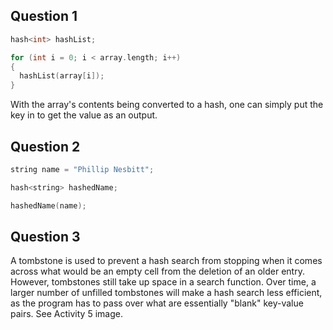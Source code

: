 ## Question 1

```c++
hash<int> hashList;

for (int i = 0; i < array.length; i++)
{
  hashList(array[i]);
}
```

With the array's contents being converted to a hash, one can simply put the key in to get the value as an output.

## Question 2

```c++
string name = "Phillip Nesbitt";

hash<string> hashedName;

hashedName(name);
```

## Question 3

A tombstone is used to prevent a hash search from stopping when it comes across what would be an empty cell from the deletion of an older entry. However, tombstones still take up space in a search function. Over time, a larger number of unfilled tombstones will make a hash search less efficient, as the program has to pass over what are essentially "blank" key-value pairs. See Activity 5 image.

